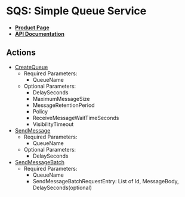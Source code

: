 # SQS: Simple Queue Service

* **[Product Page](http://aws.amazon.com/sqs/)**
* **[API Documentation](http://docs.aws.amazon.com/AWSSimpleQueueService/latest/APIReference/Welcome.html)**

## Actions

* [CreateQueue](http://docs.aws.amazon.com/AWSSimpleQueueService/latest/APIReference/Query_QueryCreateQueue.html)
  * Required Parameters:
      * QueueName
  * Optional Parameters:
      * DelaySeconds
      * MaximumMessageSize
      * MessageRetentionPeriod
      * Policy
      * ReceiveMessageWaitTimeSeconds
      * VisibilityTimeout
* [SendMessage](http://docs.aws.amazon.com/AWSSimpleQueueService/latest/APIReference/Query_QuerySendMessage.html)
  * Required Parameters:
      * QueueName
  * Optional Parameters:
      * DelaySeconds
* [SendMessageBatch](http://docs.aws.amazon.com/AWSSimpleQueueService/latest/APIReference/Query_QuerySendMessageBatch.html)
  * Required Parameters:
      * QueueName
      * SendMessageBatchRequestEntry: List of Id, MessageBody, DelaySeconds(optional)